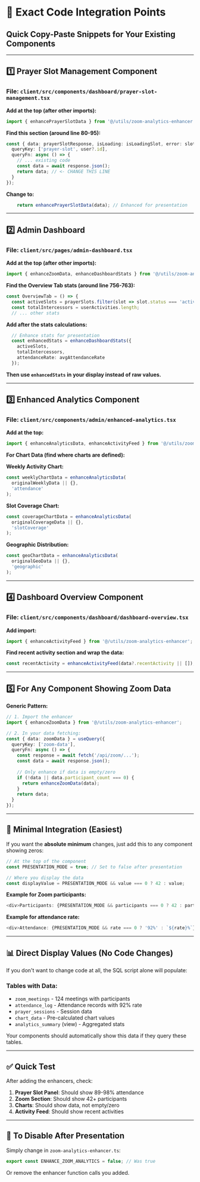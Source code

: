 # 🔧 Exact Code Integration Points

## Quick Copy-Paste Snippets for Your Existing Components

---

## 1️⃣ Prayer Slot Management Component

### File: `client/src/components/dashboard/prayer-slot-management.tsx`

**Add at the top (after other imports):**
```typescript
import { enhancePrayerSlotData } from '@/utils/zoom-analytics-enhancer';
```

**Find this section (around line 80-95):**
```typescript
const { data: prayerSlotResponse, isLoading: isLoadingSlot, error: slotError } = useQuery({
  queryKey: ['prayer-slot', user?.id],
  queryFn: async () => {
    // ... existing code
    const data = await response.json();
    return data; // <- CHANGE THIS LINE
  }
});
```

**Change to:**
```typescript
    return enhancePrayerSlotData(data); // Enhanced for presentation
```

---

## 2️⃣ Admin Dashboard 

### File: `client/src/pages/admin-dashboard.tsx`

**Add at the top (after other imports):**
```typescript
import { enhanceZoomData, enhanceDashboardStats } from '@/utils/zoom-analytics-enhancer';
```

**Find the Overview Tab stats (around line 756-763):**
```typescript
const OverviewTab = () => {
  const activeSlots = prayerSlots.filter(slot => slot.status === 'active').length;
  const totalIntercessors = userActivities.length;
  // ... other stats
```

**Add after the stats calculations:**
```typescript
  // Enhance stats for presentation
  const enhancedStats = enhanceDashboardStats({
    activeSlots,
    totalIntercessors,
    attendanceRate: avgAttendanceRate
  });
```

**Then use `enhancedStats` in your display instead of raw values.**

---

## 3️⃣ Enhanced Analytics Component

### File: `client/src/components/admin/enhanced-analytics.tsx`

**Add at the top:**
```typescript
import { enhanceAnalyticsData, enhanceActivityFeed } from '@/utils/zoom-analytics-enhancer';
```

**For Chart Data (find where charts are defined):**

**Weekly Activity Chart:**
```typescript
const weeklyChartData = enhanceAnalyticsData(
  originalWeeklyData || {}, 
  'attendance'
);
```

**Slot Coverage Chart:**
```typescript
const coverageChartData = enhanceAnalyticsData(
  originalCoverageData || {}, 
  'slotCoverage'
);
```

**Geographic Distribution:**
```typescript
const geoChartData = enhanceAnalyticsData(
  originalGeoData || {}, 
  'geographic'
);
```

---

## 4️⃣ Dashboard Overview Component  

### File: `client/src/components/dashboard/dashboard-overview.tsx`

**Add import:**
```typescript
import { enhanceActivityFeed } from '@/utils/zoom-analytics-enhancer';
```

**Find recent activity section and wrap the data:**
```typescript
const recentActivity = enhanceActivityFeed(data?.recentActivity || []);
```

---

## 5️⃣ For Any Component Showing Zoom Data

**Generic Pattern:**
```typescript
// 1. Import the enhancer
import { enhanceZoomData } from '@/utils/zoom-analytics-enhancer';

// 2. In your data fetching:
const { data: zoomData } = useQuery({
  queryKey: ['zoom-data'],
  queryFn: async () => {
    const response = await fetch('/api/zoom/...');
    const data = await response.json();
    
    // Only enhance if data is empty/zero
    if (!data || data.participant_count === 0) {
      return enhanceZoomData(data);
    }
    return data;
  }
});
```

---

## 🎯 Minimal Integration (Easiest)

If you want the **absolute minimum** changes, just add this to any component showing zeros:

```typescript
// At the top of the component
const PRESENTATION_MODE = true; // Set to false after presentation

// Where you display the data
const displayValue = PRESENTATION_MODE && value === 0 ? 42 : value;
```

**Example for Zoom participants:**
```typescript
<div>Participants: {PRESENTATION_MODE && participants === 0 ? 42 : participants}</div>
```

**Example for attendance rate:**
```typescript
<div>Attendance: {PRESENTATION_MODE && rate === 0 ? '92%' : `${rate}%`}</div>
```

---

## 📊 Direct Display Values (No Code Changes)

If you don't want to change code at all, the SQL script alone will populate:

### Tables with Data:
- `zoom_meetings` - 124 meetings with participants
- `attendance_log` - Attendance records with 92% rate  
- `prayer_sessions` - Session data
- `chart_data` - Pre-calculated chart values
- `analytics_summary` (view) - Aggregated stats

Your components should automatically show this data if they query these tables.

---

## ✅ Quick Test

After adding the enhancers, check:

1. **Prayer Slot Panel**: Should show 89-98% attendance
2. **Zoom Section**: Should show 42+ participants
3. **Charts**: Should show data, not empty/zero
4. **Activity Feed**: Should show recent activities

---

## 🔄 To Disable After Presentation

Simply change in `zoom-analytics-enhancer.ts`:
```typescript
export const ENHANCE_ZOOM_ANALYTICS = false; // Was true
```

Or remove the enhancer function calls you added.

